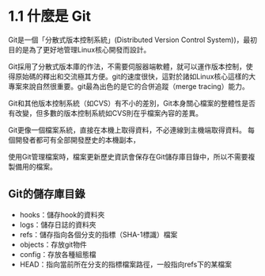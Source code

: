 # 1.1 什麼是 Git
Git是一個「分散式版本控制系統」(Distributed Version Control System))，最初目的是為了更好地管理Linux核心開發而設計。

Git採用了分散式版本庫的作法，不需要伺服器端軟體，就可以運作版本控制，使得原始碼的釋出和交流極其方便。git的速度很快，這對於諸如Linux核心這樣的大專案來說自然很重要。git最為出色的是它的合併追蹤（merge tracing）能力。

Git和其他版本控制系統（如CVS）有不小的差別，Git本身關心檔案的整體性是否有改變，但多數的版本控制系統如CVS則在乎檔案內容的差異。

Git更像一個檔案系統，直接在本機上取得資料，不必連線到主機端取得資料。 每個開發者都可有全部開發歷史的本機副本，

使用Git管理檔案時，檔案更新歷史資訊會保存在Git儲存庫目錄中，所以不需要複製備用的檔案。

## Git的儲存庫目錄
+ hooks：儲存hook的資料夾
+ logs：儲存日誌的資料夾
+ refs：儲存指向各個分支的指標（SHA-1標識）檔案
+ objects：存放git物件
+ config：存放各種組態檔
+ HEAD：指向當前所在分支的指標檔案路徑，一般指向refs下的某檔案

